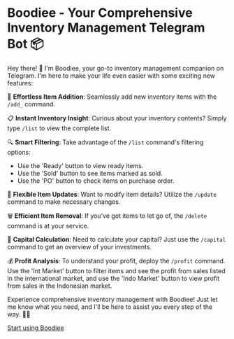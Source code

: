 # Boodiee - Your Comprehensive Inventory Management Telegram Bot 📦

Hey there! 👋 I'm Boodiee, your go-to inventory management companion on Telegram. I'm here to make your life even easier with some exciting new features:

📝 **Effortless Item Addition**: Seamlessly add new inventory items with the `/add_` command.

📋 **Instant Inventory Insight**: Curious about your inventory contents? Simply type `/list` to view the complete list.

🔍 **Smart Filtering**: Take advantage of the `/list` command's filtering options:
   - Use the 'Ready' button to view ready items.
   - Use the 'Sold' button to see items marked as sold.
   - Use the 'PO' button to check items on purchase order.

🔄 **Flexible Item Updates**: Want to modify item details? Utilize the `/update` command to make necessary changes.

🗑️ **Efficient Item Removal**: If you've got items to let go of, the `/delete` command is at your service.

💼 **Capital Calculation**: Need to calculate your capital? Just use the `/capital` command to get an overview of your investments.

💰 **Profit Analysis**: To understand your profit, deploy the `/profit` command. Use the 'Int Market' button to filter items and see the profit from sales listed in the international market, and use the 'Indo Market' button to view profit from sales in the Indonesian market.

Experience comprehensive inventory management with Boodiee! Just let me know what you need, and I'll be here to assist you every step of the way. 🤖🌟

[Start using Boodiee](https://t.me/boodiee_bot)
